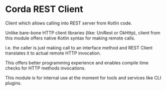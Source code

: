 # Corda REST Client

Client which allows calling into REST server from Kotlin code.

Unlike bare-bone HTTP client libraries (like: UniRest or OkHttp), client from this module offers native Kotlin syntax
for making remote calls.

I.e. the caller is just making call to an interface method and REST Client translates it to actual remote HTTP
invocation.

This offers better programming experience and enables compile time checks for HTTP methods invocations.

This module is for internal use at the moment for tools and services like CLI plugins.
